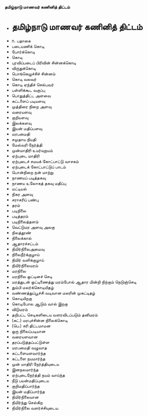 **தமிழ்நாடு மாணவர் கணினித் திட்டம்**
- # தமிழ்நாடு மாணவர் கணினித் திட்டம்
- n. பதாகை
- படையணிக் கொடி
- போர்க்கொடி
- கொடி
- புரவிப்படைப் பிரிவின் சின்னக்கொடி
- விருதுக்கொடி
- பொங்கெழுச்சிச் சின்னம்
- கொடி வலவர்
- கொடி ஏந்திச் செல்பவர்
- பள்ளிக்கூட வகுப்பு
- பொதுத்திட்ட அளவை
- கட்டளைப் படியளவு
- முத்திரை நிறை அளவு
- வரையளவு
- குறியளவு
- இலக்களவு
- இயன் மதிப்பளவு
- மரபமைதி
- சமுதாய நியதி
- மேல்வரி நேர்த்தி
- முன்மாதிரி உயர்வுநயம்
- ஏற்புடை மாதிரி
- ஏற்புடைச் சமயக் கோட்பாட்டு வாசகம்
- ஏற்புடைக் கோட்பாட்டுப் பாடம்
- பொன்நிறை நன் மாற்று
- நாணயப் படித்தகவு
- நாணய உலோகத் தகவு மதிப்பு
- மட்டியல்
- நிகர அளவு
- சராசரிப் பண்பு
- தரம்
- படிநிலை
- படித்தரம்
- படிநிலைத்தளம்
- வெட்டுமர அளவு அலகு
- நிலத்தூண்
- நிலைக்கால்
- ஆதாரச்சட்டம்
- நிமிர்நிலைஅமைவு
- நிலைநீர்க்குழாய்
- நிமிர் வளிக்குழாய்
- நிமிர்நிலைமரம்
- மரநிலை
- மரநிலை ஒட்டினச் செடி
- மரத்துடன் ஒட்டிணைத்து மரம்போல் ஆதார மின்றி நிற்கும் நெடுஞ்செடி
- தும்பி மலர்க்கொடியிதழ்
- வண்ணத்துப்பூச்சி வடிவான மலரின் முகட்டிதழ்
- கொடியிறகு
- கொடிபோல ஆடும் வால் இறகு
- விடுமரம்
- தறிபட்ட செடிகளிடைய வளரவிடப்படும் தனிமரம்
- (கட்.) மரபுச்சின்ன நிலைக்கொடி
- (பெ.) சரி திட்டமாமன
- ஒரு நிலைப்படியான
- வரையளவான
- தரப்படுத்தப்பட்டுள்ள
- மரபமைதி வழுவாத
- கட்டளையளவார்ந்த
- கட்டளை நயமார்ந்த
- முன் மாதிரி நேர்த்தியுடைய
- இனநலமார்ந்த
- ஏற்புடைநேர்த்தி நயம் வாய்ந்த
- நீடு பயன்மதிப்புடைய
- குறிமதிப்பார்ந்த
- இயன் மதிப்பார்ந்த
- நிமிர்நிலையான
- நிமிர்ந்து செல்கிற
- நிமிர்நிலை வளர்ச்சியுடைய.


